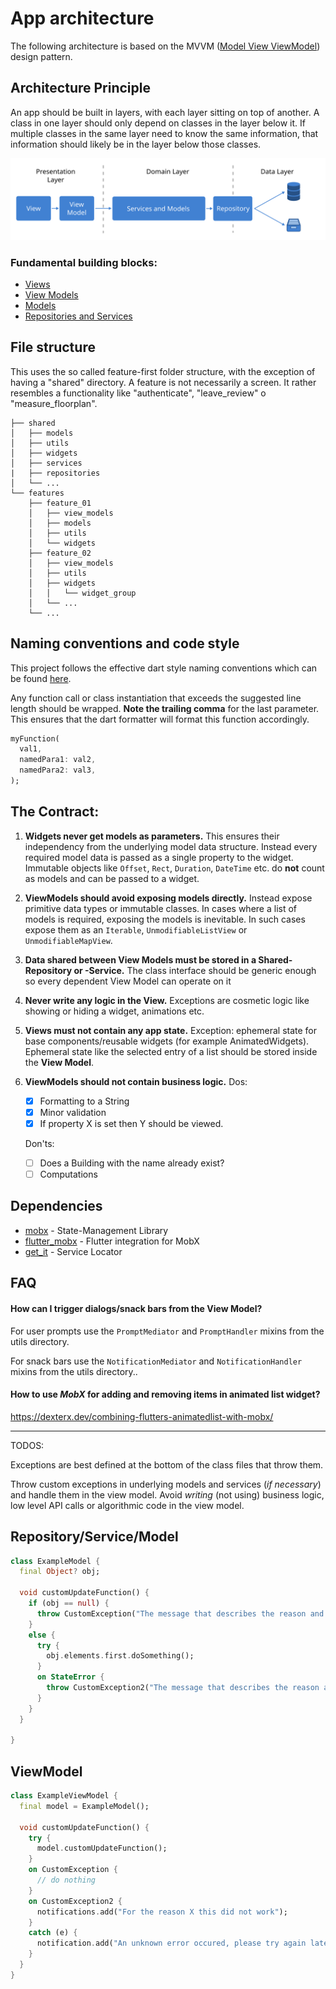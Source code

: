 # App architecture

The following architecture is based on the MVVM ([Model View ViewModel](https://de.wikipedia.org/wiki/Model_View_ViewModel)) design pattern.


## Architecture Principle

An app should be built in layers, with each layer sitting on top of another. A class in one layer should only depend on classes in the layer below it. If multiple classes in the same layer need to know the same information, that information should likely be in the layer below those classes.


![App-Architecture](doc/img/Architecture.svg)

### Fundamental building blocks:
- [Views](doc/VIEWS.md)
- [View Models](doc/VIEW_MODELS.md)
- [Models](doc/MODELS.md)
- [Repositories and Services](doc/REPOSITORIES_AND_SERVICES.md)

## File structure

This uses the so called feature-first folder structure, with the exception of having a "shared" directory. A feature is not necessarily a screen. It rather resembles a functionality like "authenticate", "leave_review" o "measure_floorplan".

```
├── shared
│   ├── models
│   ├── utils
│   ├── widgets
│   ├── services
|   ├── repositories
│   └── ...
└── features
    ├── feature_01
    │   ├── view_models
    │   ├── models
    │   ├── utils
    │   └── widgets
    ├── feature_02
    │   ├── view_models
    │   ├── utils
    │   ├── widgets
    │   │   └── widget_group
    │   └── ...
    └── ...
```

## Naming conventions and code style

This project follows the effective dart style naming conventions which can be found [here](https://dart.dev/guides/language/effective-dart/style).

Any function call or class instantiation that exceeds the suggested line length should be wrapped. **Note the trailing comma** for the last parameter. This ensures that the dart formatter will format this function accordingly.

```dart
myFunction(
  val1,
  namedPara1: val2,
  namedPara2: val3,
);
```



## The Contract:

1. **Widgets never get models as parameters.**
This ensures their independency from the underlying model data structure. Instead every required model data is passed as a single property to the widget. Immutable objects like `Offset`, `Rect`, `Duration`, `DateTime` etc. do **not** count as models and can be passed to a widget.

1. **ViewModels should avoid exposing models directly.**
Instead expose primitive data types or immutable classes. In cases where a list of models is required, exposing the models is inevitable. In such cases expose them as an `Iterable`, `UnmodifiableListView` or `UnmodifiableMapView`.

1. **Data shared between View Models must be stored in a Shared-Repository or -Service.**
The class interface should be generic enough so every dependent View Model can operate on it

1. **Never write any logic in the View.**
Exceptions are cosmetic logic like showing or hiding a widget, animations etc.

1. **Views must not contain any app state.**
Exception: ephemeral state for base components/reusable widgets (for example AnimatedWidgets). Ephemeral state like the selected entry of a list should be stored inside the **View Model**.

1. **ViewModels should not contain business logic.**
    Dos:
    - [x] Formatting to a String
    - [x] Minor validation
    - [x] If property X is set then Y should be viewed.

    Don'ts:
    - [ ] Does a Building with the name already exist?
    - [ ] Computations

## Dependencies

- [mobx](https://pub.dev/packages/mobx) - State-Management Library
- [flutter_mobx](https://pub.dev/packages/flutter_mobx) - Flutter integration for MobX
- [get_it](https://pub.dev/packages/get_it) - Service Locator


## FAQ

#### How can I trigger dialogs/snack bars from the View Model?

For user prompts use the `PromptMediator` and `PromptHandler` mixins from the utils directory.

For snack bars use the `NotificationMediator` and `NotificationHandler` mixins from the utils directory..



#### How to use *MobX* for adding and removing items in animated list widget?

https://dexterx.dev/combining-flutters-animatedlist-with-mobx/






------------------------------------------------------

TODOS:

Exceptions are best defined at the bottom of the class files that throw them.

Throw custom exceptions in underlying models and services (*if necessary*) and handle them in the view model.
Avoid *writing* (not using) business logic, low level API calls or algorithmic code in the view model.

## Repository/Service/Model

```dart
class ExampleModel {
  final Object? obj;

  void customUpdateFunction() {
    if (obj == null) {
      throw CustomException("The message that describes the reason and failure");
    }
    else {
      try {
        obj.elements.first.doSomething();
      }
      on StateError {
        throw CustomException2("The message that describes the reason and failure");
      }
    }
  }

}
```

## ViewModel
```dart
class ExampleViewModel {
  final model = ExampleModel();

  void customUpdateFunction() {
    try {
      model.customUpdateFunction();
    }
    on CustomException {
      // do nothing
    }
    on CustomException2 {
      notifications.add("For the reason X this did not work");
    }
    catch (e) {
      notification.add("An unknown error occured, please try again later");
    }
  }
}
```
